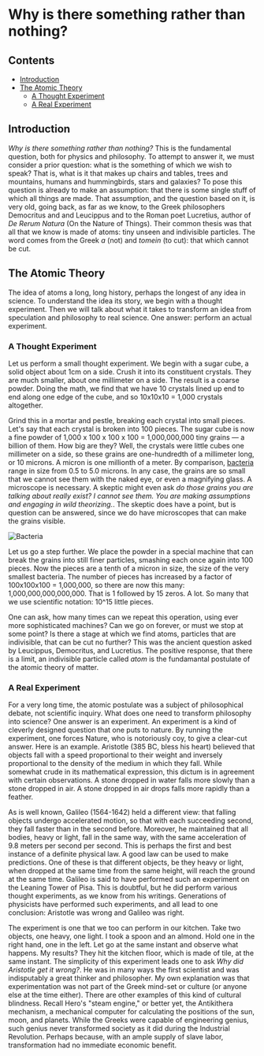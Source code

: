 # Why is there something rather than nothing?

## Contents

- [Introduction](#introduction)
- [The Atomic Theory](#the-atomic-theory)
    - [A Thought Experiment](#a-thought-experiment)
    - [A Real Experiment](#a-real-experiment)


## Introduction

*Why is there something rather than nothing?* This is the fundamental question, both for physics and philosophy.  To attempt to answer it, we must consider a prior question: what is the something of which we wish to speak?  That is, what is it that makes up chairs and tables, trees and mountains, humans and hummingbirds, stars and galaxies? To pose this question is already to make an assumption: that there is some single stuff of which all things are made. That assumption, and the question based on it, is very old, going back, as far as we know, to the Greek philosophers Democritus and and Leucippus and to the Roman poet Lucretius, author of *De Rerum Natura* (On the Nature of Things).  Their common thesis was that all that we know is made of atoms: tiny unseen and indivisible particles.  The word comes from the Greek *a* (not) and *tomein* (to cut): that which cannot be cut.


## The Atomic Theory

The idea of atoms a long, long history, perhaps the longest of any idea in science. To understand the idea its story, we begin with a thought experiment.  Then we will talk about what it takes to transform an idea from speculation and philosophy to real science.  One answer: perform an actual experiment.

### A Thought Experiment

Let us perform a small thought experiment. We begin with a sugar cube, a solid object about 1cm on a side. Crush it into its constituent crystals.  They are much smaller, about one millimeter on a side. The result is a coarse powder. Doing the math, we find that we have 10 crystals lined up end to end along one edge of the cube, and so 10x10x10 = 1,000 crystals altogether.  


Grind this in a mortar and pestle, breaking each crystal into small pieces.  Let's say that each crystal is broken into 100 pieces.  The sugar cube is now a fine powder of 1,000 x 100 x 100 x 100 = 1,000,000,000 tiny grains — a billion of them.  How big are they?  Well, the crystals were little cubes one millimeter on a side, so these grains are one-hundredth of a millimeter long, or 10 microns.  A micron is one millionth of a meter.  By comparison, [bacteria](https://en.wikipedia.org/wiki/Bacteria) range in size from 0.5 to 5.0 microns.  In any case, the grains are so small that we cannot see them with the naked eye, or even a magnifying glass.  A microscope is necessary.  A skeptic might even ask *do those grains you are talking about really exist?  I cannot see them.  You are making assumptions and engaging in wild theorizing.*. The skeptic does have a point, but is question can be answered, since we do have microscopes that can make the grains visible.

![Bacteria](https://upload.wikimedia.org/wikipedia/commons/thumb/3/32/EscherichiaColi_NIAID.jpg/440px-EscherichiaColi_NIAID.jpg)

Let us go a step further.  We place the powder in a special machine that can break the grains into still finer particles, smashing each once again into 100 pieces.  Now the pieces are a tenth of a micron in size, the size of the very smallest bacteria.  The number of pieces has increased by a factor of 100x100x100 = 1,000,000, so there are now this many: 1,000,000,000,000,000. That is 1 followed by 15 zeros. A lot.  So many that we use scientific notation: 10^15 little pieces.

One can ask, how many times can we repeat this operation, using ever more sophisticated machines?  Can we go on forever, or must we stop at some point?  Is there a stage at which we find atoms, particles that are indivisible, that can be cut no further?  This was the ancient question asked by Leucippus, Democritus, and Lucretius.  The positive response, that there is a limit, an indivisible particle called *atom*  is the fundamantal postulate of the atomic theory of matter.  


### A Real Experiment

For a very long time, the atomic postulate was a subject of philosophical debate, not scientific inquiry.  What does one need to transform philosophy into science?  One answer is an experiment.  An experiment is a kind of cleverly designed question that one puts to nature.  By running the experiment, one forces Nature, who is notoriously coy, to give a clear-cut answer.  Here is an example.  Aristotle (385 BC, bless his heart) believed that objects fall with a speed proportional to their weight and inversely proportional to the density of the medium in which they fall.  While somewhat crude in its mathematical expression, this dictum is in agreement with certain observations.  A stone dropped in water falls more slowly than a stone dropped in air.  A stone dropped in air drops falls more rapidly than a feather. 


As is well known, Galileo (1564-1642) held a different view: that falling objects undergo accelerated motion, so that with each succeeding second, they fall faster than in the second before.  Moreover, he maintained that all bodies, heavy or light, fall in the same way, with the same acceleration of 9.8 meters per second per second. This is perhaps the first and best instance of a definite physical law.  A good law can be used to make predictions.  One of these is that different objects, be they heavy or light, when dropped at the same time from the same height, will reach the ground at the same time.  Galileo is said to have performed such an experiment on the Leaning Tower of Pisa. This is doubtful, but he did perform various thought experiments, as we know from his writings.  Generations of physicists have performed such experiments, and all lead to one conclusion: Aristotle was wrong and Galileo was right.

The experiment is one that we too can perform in our kitchen. Take two objects, one heavy, one light.  I took a spoon and an almond.  Hold one in the right hand, one in the left.  Let go at the same instant and observe what happens.  My results?  They hit the kitchen floor, which is made of tile, at the same instant. The simplicity of this experiment leads one to ask *Why did Aristotle get it wrong?*. He was in many ways the first scientist and was indisputably a great thinker and philosopher.  My own explanation was that experimentation was not part of the Greek mind-set or culture (or anyone else at the time either).  There are other examples of this kind of cultural blindness. Recall Hero's "steam engine," or better yet, the Antikithera mechanism, a mechanical computer for calculating the positions of the sun, moon, and planets.  While the Greeks were capable of engineering genius, such genius never transformed society as it did during the Industrial Revolution.  Perhaps because, with an ample supply of slave labor, transformation had no immediate economic benefit.



